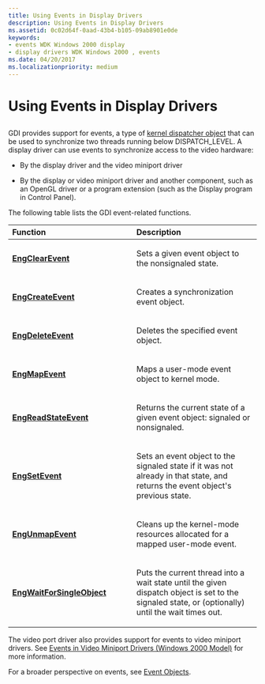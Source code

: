 ```yaml
---
title: Using Events in Display Drivers
description: Using Events in Display Drivers
ms.assetid: 0c02d64f-0aad-43b4-b105-09ab8901e0de
keywords:
- events WDK Windows 2000 display
- display drivers WDK Windows 2000 , events
ms.date: 04/20/2017
ms.localizationpriority: medium
---
```


# Using Events in Display Drivers


## <span id="ddk_using_events_in_display_drivers_gg"></span><span id="DDK_USING_EVENTS_IN_DISPLAY_DRIVERS_GG"></span>


GDI provides support for events, a type of [kernel dispatcher object](../kernel/introduction-to-kernel-dispatcher-objects.md) that can be used to synchronize two threads running below DISPATCH\_LEVEL. A display driver can use events to synchronize access to the video hardware:

-   By the display driver and the video miniport driver

-   By the display or video miniport driver and another component, such as an OpenGL driver or a program extension (such as the Display program in Control Panel).

The following table lists the GDI event-related functions.

<table>
<colgroup>
<col width="50%" />
<col width="50%" />
</colgroup>
<thead>
<tr class="header">
<th align="left">Function</th>
<th align="left">Description</th>
</tr>
</thead>
<tbody>
<tr class="odd">
<td align="left"><p><a href="/windows/win32/api/winddi/nf-winddi-engclearevent" data-raw-source="[&lt;strong&gt;EngClearEvent&lt;/strong&gt;](/windows/win32/api/winddi/nf-winddi-engclearevent)"><strong>EngClearEvent</strong></a></p></td>
<td align="left"><p>Sets a given event object to the nonsignaled state.</p></td>
</tr>
<tr class="even">
<td align="left"><p><a href="/windows/win32/api/winddi/nf-winddi-engcreateevent" data-raw-source="[&lt;strong&gt;EngCreateEvent&lt;/strong&gt;](/windows/win32/api/winddi/nf-winddi-engcreateevent)"><strong>EngCreateEvent</strong></a></p></td>
<td align="left"><p>Creates a synchronization event object.</p></td>
</tr>
<tr class="odd">
<td align="left"><p><a href="/windows/win32/api/winddi/nf-winddi-engdeleteevent" data-raw-source="[&lt;strong&gt;EngDeleteEvent&lt;/strong&gt;](/windows/win32/api/winddi/nf-winddi-engdeleteevent)"><strong>EngDeleteEvent</strong></a></p></td>
<td align="left"><p>Deletes the specified event object.</p></td>
</tr>
<tr class="even">
<td align="left"><p><a href="/windows/win32/api/winddi/nf-winddi-engmapevent" data-raw-source="[&lt;strong&gt;EngMapEvent&lt;/strong&gt;](/windows/win32/api/winddi/nf-winddi-engmapevent)"><strong>EngMapEvent</strong></a></p></td>
<td align="left"><p>Maps a user-mode event object to kernel mode.</p></td>
</tr>
<tr class="odd">
<td align="left"><p><a href="/windows/win32/api/winddi/nf-winddi-engreadstateevent" data-raw-source="[&lt;strong&gt;EngReadStateEvent&lt;/strong&gt;](/windows/win32/api/winddi/nf-winddi-engreadstateevent)"><strong>EngReadStateEvent</strong></a></p></td>
<td align="left"><p>Returns the current state of a given event object: signaled or nonsignaled.</p></td>
</tr>
<tr class="even">
<td align="left"><p><a href="/windows/win32/api/winddi/nf-winddi-engsetevent" data-raw-source="[&lt;strong&gt;EngSetEvent&lt;/strong&gt;](/windows/win32/api/winddi/nf-winddi-engsetevent)"><strong>EngSetEvent</strong></a></p></td>
<td align="left"><p>Sets an event object to the signaled state if it was not already in that state, and returns the event object's previous state.</p></td>
</tr>
<tr class="odd">
<td align="left"><p><a href="/windows/win32/api/winddi/nf-winddi-engunmapevent" data-raw-source="[&lt;strong&gt;EngUnmapEvent&lt;/strong&gt;](/windows/win32/api/winddi/nf-winddi-engunmapevent)"><strong>EngUnmapEvent</strong></a></p></td>
<td align="left"><p>Cleans up the kernel-mode resources allocated for a mapped user-mode event.</p></td>
</tr>
<tr class="even">
<td align="left"><p><a href="/windows/win32/api/winddi/nf-winddi-engwaitforsingleobject" data-raw-source="[&lt;strong&gt;EngWaitForSingleObject&lt;/strong&gt;](/windows/win32/api/winddi/nf-winddi-engwaitforsingleobject)"><strong>EngWaitForSingleObject</strong></a></p></td>
<td align="left"><p>Puts the current thread into a wait state until the given dispatch object is set to the signaled state, or (optionally) until the wait times out.</p></td>
</tr>
</tbody>
</table>

 

The video port driver also provides support for events to video miniport drivers. See [Events in Video Miniport Drivers (Windows 2000 Model)](events-in-video-miniport-drivers--windows-2000-model-.md) for more information.

For a broader perspective on events, see [Event Objects](../kernel/event-objects.md).

